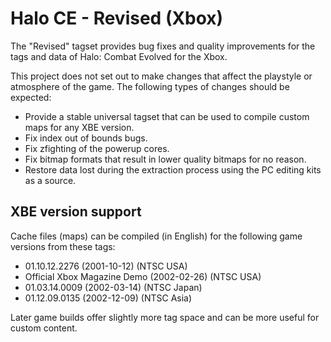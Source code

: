 # Halo CE - Revised (Xbox)
The "Revised" tagset provides bug fixes and quality improvements for the tags and data of Halo: Combat Evolved for the Xbox.

This project does not set out to make changes that affect the playstyle or atmosphere of the game.
The following types of changes should be expected:

- Provide a stable universal tagset that can be used to compile custom maps for any XBE version.
- Fix index out of bounds bugs.
- Fix zfighting of the powerup cores.
- Fix bitmap formats that result in lower quality bitmaps for no reason.
- Restore data lost during the extraction process using the PC editing kits as a source.

## XBE version support
Cache files (maps) can be compiled (in English) for the following game versions from these tags:

- 01.10.12.2276 (2001-10-12) (NTSC USA)
- Official Xbox Magazine Demo (2002-02-26) (NTSC USA)
- 01.03.14.0009 (2002-03-14) (NTSC Japan)
- 01.12.09.0135 (2002-12-09) (NTSC Asia)

Later game builds offer slightly more tag space and can be more useful for custom content.
